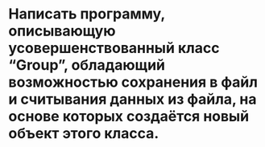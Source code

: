 # Написать программу, описывающую усовершенствованный класс “Group”, обладающий возможностью сохранения в файл и считывания данных из файла, на основе которых создаётся новый объект этого класса.
